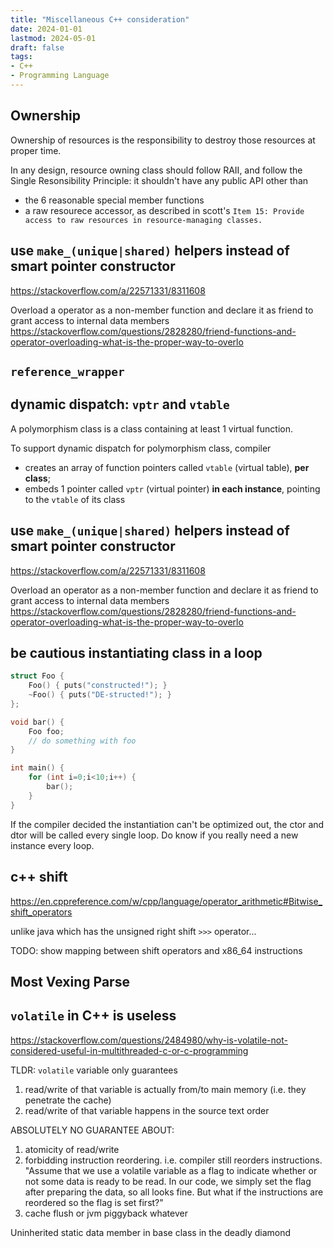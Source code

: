 ```yaml
---
title: "Miscellaneous C++ consideration"
date: 2024-01-01
lastmod: 2024-05-01
draft: false
tags:
- C++
- Programming Language
---
```


## Ownership

Ownership of resources is the responsibility to destroy those resources at proper time.

In any design, resource owning class should follow RAII, and follow the Single Resonsibility Principle:
it shouldn't have any public API other than
- the 6 reasonable special member functions
- a raw resourece accessor, as described in scott's `Item 15: Provide access to raw resources in resource-managing classes.`

## use `make_(unique|shared)` helpers instead of smart pointer constructor


https://stackoverflow.com/a/22571331/8311608


Overload a operator as a non-member function and declare it as friend to grant access to internal data members
https://stackoverflow.com/questions/2828280/friend-functions-and-operator-overloading-what-is-the-proper-way-to-overlo


## `reference_wrapper`

## dynamic dispatch: `vptr` and `vtable`

A polymorphism class is a class containing at least 1 virtual function.

To support dynamic dispatch for polymorphism class, compiler
- creates an array of function pointers called `vtable` (virtual table), **per class**;
- embeds 1 pointer called `vptr` (virtual pointer) **in each instance**, pointing to the `vtable` of its class

## use `make_(unique|shared)` helpers instead of smart pointer constructor

https://stackoverflow.com/a/22571331/8311608


Overload an operator as a non-member function and declare it as friend to grant access to internal data members
https://stackoverflow.com/questions/2828280/friend-functions-and-operator-overloading-what-is-the-proper-way-to-overlo


## be cautious instantiating class in a loop

```c++
struct Foo {
    Foo() { puts("constructed!"); }
    ~Foo() { puts("DE-structed!"); }
};

void bar() {
    Foo foo;
    // do something with foo
}

int main() {
    for (int i=0;i<10;i++) {
        bar();        
    }
}
```

If the compiler decided the instantiation can't be optimized out, the ctor and dtor will be called every single loop.
Do know if you really need a new instance every loop.

## c++ shift

https://en.cppreference.com/w/cpp/language/operator_arithmetic#Bitwise_shift_operators

unlike java which has the unsigned right shift `>>>` operator...

TODO: show mapping between shift operators and x86_64 instructions

## Most Vexing Parse

## `volatile` in C++ is useless

https://stackoverflow.com/questions/2484980/why-is-volatile-not-considered-useful-in-multithreaded-c-or-c-programming

TLDR: `volatile` variable only guarantees
1. read/write of that variable is actually from/to main memory (i.e. they penetrate the cache)
2. read/write of that variable happens in the source text order

ABSOLUTELY NO GUARANTEE ABOUT:
1. atomicity of read/write
2. forbidding instruction reordering. i.e. compiler still reorders instructions.
    "Assume that we use a volatile variable as a flag to indicate whether or not some data is ready to be read. In our code, we simply set the flag after preparing the data, so all looks fine. But what if the instructions are reordered so the flag is set first?"
3. cache flush or jvm piggyback whatever

Uninherited static data member in base class in the deadly diamond
```c++
